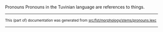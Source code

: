 Pronouns
Pronouns in the Tuvinian language are references to things.

* * *

<small>This (part of) documentation was generated from [src/fst/morphology/stems/pronouns.lexc](https://github.com/giellalt/lang-tyv/blob/main/src/fst/morphology/stems/pronouns.lexc)</small>

---

